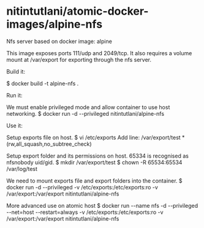 # nitintutlani/atomic-docker-images/alpine-nfs
Nfs server based on docker image: alpine

This image exposes ports 111/udp and 2049/tcp. It also requires a volume mount at /var/export for exporting through the nfs server.

Build it:

  $ docker build -t alpine-nfs .

Run it:

  We must enable privileged mode and allow container to use host networking.
  $ docker run -d --privileged nitintutlani/alpine-nfs

Use it:

  Setup exports file on host.
  $ vi /etc/exports
    Add line: /var/export/test     *(rw,all_squash,no_subtree_check)

  Setup export folder and its permissions on host. 65334 is recognised as nfsnobody uid/gid.
  $ mkdir /var/export/test
  $ chown -R 65534:65534 /var/log/test

  We need to mount exports file and export folders into the container.
  $ docker run -d --privileged -v /etc/exports:/etc/exports:ro -v /var/export:/var/export nitintutlani/alpine-nfs
  
  More advanced use on atomic host
  $ docker run --name nfs -d --privileged --net=host --restart=always -v /etc/exports:/etc/exports:ro -v /var/export:/var/export nitintutlani/alpine-nfs
